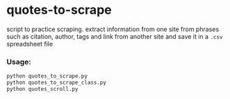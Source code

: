 # quotes-to-scrape
script to practice scraping. 
extract information from one site from phrases such as citation, author, tags and link from another site and save it in a ```.csv``` spreadsheet file



### Usage:
```bash
python quotes_to_scrape.py
python quotes_to_scrape_class.py
python quotes_scroll.py
```
